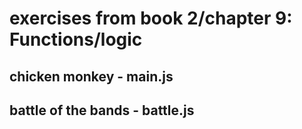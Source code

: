 # exercises from book 2/chapter 9:  Functions/logic
## chicken monkey - main.js
## battle of the bands - battle.js
